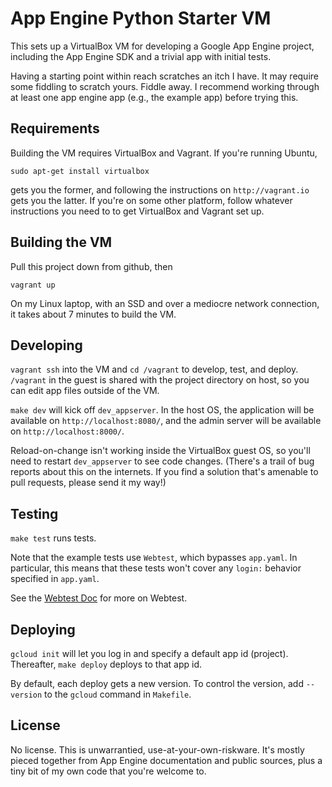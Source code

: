 # App Engine Python Starter VM

This sets up a VirtualBox VM for developing a Google App Engine project, including the App Engine SDK and a trivial app with initial tests.

Having a starting point within reach scratches an itch I have. It may require some fiddling to scratch yours. Fiddle away. I recommend working through at least one app engine app (e.g., the example app) before trying this.

## Requirements

Building the VM requires VirtualBox and Vagrant. If you're running Ubuntu,

    sudo apt-get install virtualbox

gets you the former, and following the instructions on `http://vagrant.io` gets you the latter. If you're on some other platform, follow whatever instructions you need to to get VirtualBox and Vagrant set up.

## Building the VM

Pull this project down from github, then

    vagrant up

On my Linux laptop, with an SSD and over a mediocre network connection, it takes about 7 minutes to build the VM.

## Developing

`vagrant ssh` into the VM and `cd /vagrant` to develop, test, and deploy. `/vagrant` in the guest is shared with the project directory on host, so you can edit app files outside of the VM.

`make dev` will kick off `dev_appserver`. In the host OS, the application will be available on `http://localhost:8080/`, and the admin server will be available on `http://localhost:8000/`.

Reload-on-change isn't working inside the VirtualBox guest OS, so you'll need to restart `dev_appserver` to see code changes. (There's a trail of bug reports about this on the internets. If you find a solution that's amenable to pull requests, please send it my way!)

## Testing

`make test` runs tests.

Note that the example tests use `Webtest`, which bypasses `app.yaml`. In particular, this means that these tests won't cover any `login:` behavior specified in `app.yaml`.

See the [Webtest Doc](http://webtest.pythonpaste.org/en/latest/api.html#module-webtest) for more on Webtest.

## Deploying

`gcloud init` will let you log in and specify a default app id (project). Thereafter, `make deploy` deploys to that app id.

By default, each deploy gets a new version. To control the version, add `--version` to the `gcloud` command in `Makefile`.  

## License

No license. This is unwarrantied, use-at-your-own-riskware. It's mostly pieced together from App Engine documentation and public sources, plus a tiny bit of my own code that you're welcome to.

